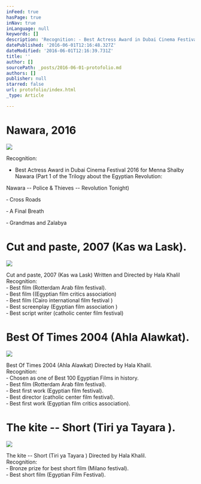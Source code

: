 ```yaml
---
inFeed: true
hasPage: true
inNav: true
inLanguage: null
keywords: []
description: 'Recognition: - Best Actress Award in Dubai Cinema Festival 2016 for Menna Shalby Nawara (Part 1 of the Trilogy about the Egyptian Revolution:'
datePublished: '2016-06-01T12:16:48.327Z'
dateModified: '2016-06-01T12:16:39.731Z'
title: ''
author: []
sourcePath: _posts/2016-06-01-protofolio.md
authors: []
publisher: null
starred: false
url: protofolio/index.html
_type: Article

---
```

# Nawara, 2016
![](https://the-grid-user-content.s3-us-west-2.amazonaws.com/bec538f6-fc87-4b66-854c-0b4a83dd7ea1.jpg)

Recognition:  
- Best Actress Award in Dubai Cinema Festival 2016 for Menna Shalby  
Nawara (Part 1 of the Trilogy about the Egyptian Revolution:

Nawara -- Police & Thieves -- Revolution Tonight)

‐ Cross Roads

‐ A Final Breath

‐ Grandmas and Zalabya

# Cut and paste, 2007 (Kas wa Lask).
![](https://the-grid-user-content.s3-us-west-2.amazonaws.com/174e25cf-f651-438f-8e20-1fab8c199f03.jpg)

Cut and paste, 2007 (Kas wa Lask) Written and Directed by Hala Khalil Recognition:  
­‐ Best film (Rotterdam Arab film festival).  
‐ Best film ((Egyptian film critics association)  
‐ Best film (Cairo international film festival )  
‐ Best screenplay (Egyptian film association )  
‐ Best script writer (catholic center film festival)

# Best Of Times 2004 (Ahla Alawkat).
![](https://the-grid-user-content.s3-us-west-2.amazonaws.com/f129a046-278e-4367-bae5-f45ec349b9ad.jpg)

Best Of Times 2004 (Ahla Alawkat) Directed by Hala Khalil.  
Recognition:  
­‐ Chosen as one of Best 100 Egyptian Films in history.  
­‐ Best film (Rotterdam Arab film festival).  
‐ Best first work (Egyptian film festival).  
­‐ Best director (catholic center film festival).  
‐ Best first work (Egyptian film critics association).

# The kite -- Short (Tiri ya Tayara ).
![](https://the-grid-user-content.s3-us-west-2.amazonaws.com/6822242d-6ff7-4a11-8340-9f1ccbf64d4b.jpg)

The kite -- Short (Tiri ya Tayara ) Directed by Hala Khalil.  
Recognition:  
‐ Bronze prize for best short film (Milano festival).  
‐ Best short film (Egyptian Film Festival).